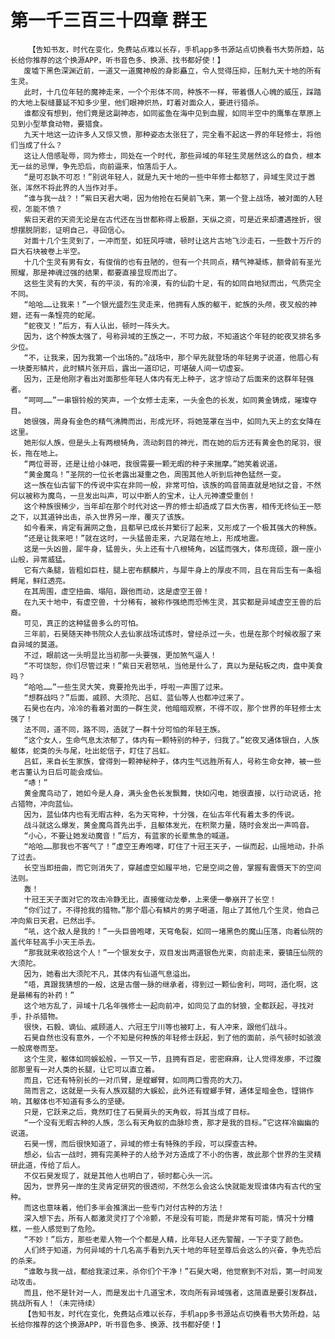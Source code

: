 # 第一千三百三十四章 群王
        【告知书友，时代在变化，免费站点难以长存，手机app多书源站点切换看书大势所趋，站长给你推荐的这个换源APP，听书音色多、换源、找书都好使！】
       废墟下黑色深渊近前，一道又一道魔神般的身影矗立，令人觉得压抑，压制九天十地的所有生灵。
       此时，十几位年轻的魔神走来，一个个形体不同，种族不一样，带着慑人心魄的威压，踩踏的大地上裂缝蔓延不知多少里，他们眼神炽热，盯着对面众人，要进行猎杀。
       谁都没有想到，他们竟是这副神态，如同鲨鱼在海中见到血腥，如同半空中的鹰隼在草原上见到小型草食动物，要猎食。
       九天十地这一边许多人又惊又愤，那种姿态太张狂了，完全看不起这一界的年轻修士，将他们当成了什么？
       这让人倍感耻辱，同为修士，同处在一个时代，那些异域的年轻生灵居然这么的自负，根本无一丝的忌惮，争先恐后，向前逼来，怕落后于人。
       “是可忍孰不可忍！”别说年轻人，就是九天十地的一些中年修士都怒了，异域生灵过于嚣张，浑然不将此界的人当作对手。
       “谁与我一战？！”紫日天君大喝，因为他抢在石昊前飞来，第一个登上战场，被对面的人轻视，怎能不愤？
       紫日天君的天资无论是在古代还在当世都称得上极巅，天纵之资，可是近来却遭遇挫折，很想摆脱阴影，证明自己，寻回信心。
       对面十几个生灵到了，一冲而至，如狂风呼啸，顿时让这片古地飞沙走石，一些数十万斤的巨大石块被卷上半空。
       十几个生灵有男有女，有俊俏的也有丑陋的，但有一个共同点，精气神凝练，额骨前有圣光照耀，那是神魂过强的结果，都要直接显现而出了。
       这些生灵有的大笑，有的平淡，有的冷漠，有的仙韵十足，有的如同自地狱而出，气质完全不同。
       “哈哈……让我来！”一个银光盛烈生灵走来，他拥有人族的躯干，蛇族的头颅，夜叉般的神翅，还有一条锃亮的蛇尾。
       “蛇夜叉！”后方，有人认出，顿时一阵头大。
       因为，这个种族太强了，号称异域的王族之一，不可力敌，不知道这个年轻的蛇夜叉排名多少位。
       “不，让我来，因为我第一个出场的。”战场中，那个早先就登场的年轻男子说道，他眉心有一块菱形鳞片，此时鳞片张开后，露出一道印记，可堪破人间一切虚妄。
       因为，正是他刚才看出对面那些年轻人体内有无上种子，这才惊动了后面来的这群年轻强者。
       “呵呵……”一串银铃般的笑声，一个女修士走来，一头金色的长发，如同黄金铸成，璀璨夺目。
       她很强，周身有金色的精气沸腾而出，形成光环，将她笼罩在当中，如同九天上的玄女降在这里。
       她形似人族，但是头上有两根犄角，流动刺目的神光，而在她的后方还有黄金色的尾羽，很长，拖在地上。
       “两位哥哥，还是让给小妹吧，我很需要一颗无暇的种子来揣摩。”她笑着说道。
       “黄金魔鸟！”圣院的一位长老露出凝重之色，周围其他人听到后神色猛然一变。
       这一族在仙古留下的传说中实在非同一般，非常可怕，该族的鸣音简直就是地狱之音，不然何以被称为魔鸟，一旦发出叫声，可以中断人的宝术，让人元神遭受重创！
       这个种族很稀少，当年却在那个时代对这一界的修士却造成了巨大伤害，相传无终仙王一怒之下，以其道钟出击，杀入世界另一岸，覆灭了该族。
       如今看来，肯定有漏网之鱼，且都早已成长并繁衍了起来，又形成了一个极其强大的种族。
       “还是让我来吧！”就在这时，一头猛兽走来，六足踏在地上，形成地震。
       这是一头凶兽，犀牛身，猛兽头，头上还有十八根犄角，凶猛而强大，体形庞硕，跟一座小山般，异常威猛。
       它有六条腿，皆粗如巨柱，腿上密布麒麟片，与犀牛身上的厚皮不同，且在背后生有一条祖鳄尾，鲜红透亮。
       在其周围，虚空扭曲、塌陷，跟他而动，这是虚空王兽！
       在九天十地中，有虚空兽，十分稀有，被称作强绝而恐怖生灵，其实都是异域虚空王兽的后裔。
       可见，真正的这种猛兽多么的可怕。
       三年前，石昊随天神书院众人去仙家战场试炼时，曾经杀过一头，也是在那个时候收服了来自异域的莫道。
       不过，眼前这一头明显比当初那一头要强，更加煞气逼人！
       “不可饶恕，你们尽管过来！”紫日天君怒吼，当他是什么了，真以为是砧板之肉，盘中美食吗？
       “哈哈……”一些生灵大笑，竟要抢先出手，呼啦一声围了过来。
       “想群战吗？”后面，戚顾、大须陀、吕虹、蓝仙等人也都冲过来了。
       石昊也在内，冷冷的看着对面的一群生灵，他暗暗观察，不得不叹，那个世界的年轻修士太强了！
       法不同，道不同，路不同，造就了一群十分可怕的年轻王族。
       “这个女人，生命气息太浓郁了，体内有一颗特别的种子，归我了。”蛇夜叉通体银白，人族躯体，蛇类的头与尾，吐出蛇信子，盯住了吕虹。
       吕虹，来自长生家族，曾得到一颗神秘种子，体内生气远胜所有人，号称生命女神，被一些老古董认为日后可能会成仙。
       “哧！”
       黄金魔鸟动了，她如今是人身，满头金色长发飘舞，快如闪电，她很直接，以行动说话，抢占猎物，冲向蓝仙。
       因为，蓝仙体内也有无暇古种，名为天穹种，十分强，在仙古年代有着太多的传说。
       战斗就这么爆发，黄金魔鸟首先出手，且躯体发光，在积聚力量，随时会发出一声鸣音。
       “小心，不要让她发动魔音！”后方，有蓝家的长辈焦急的喊道。
       “哈哈……那我也不客气了！”虚空王寿咆哮，盯住了十冠王天子，一纵而起，山摇地动，扑杀了过去。
       长空当即扭曲，而它则消失了，穿越虚空如履平地，它是空间之兽，掌握有震慑天下的空间法则。
       轰！
       十冠王天子面对它的攻击冷静无比，直接催动龙拳，上来便一拳崩开了长空！
       “你们过了，不得抢我的猎物。”那个眉心有鳞片的男子喝道，阻止了其他几个生灵，他自己冲向紫日天君，已然出手。
       “吼，这个敌人是我的！”一头巨兽咆哮，天穹龟裂，如同一堵黑色的魔山压落，向着仙院的盖代年轻高手小天王杀去。
       “那我就来收拾这个人！”一个银发女子，双目发出两道银色光束，向前走来，要镇压仙院的大须陀。
       因为，她看出大须陀不凡，其体内有仙道气息溢出。
       “唔，真跟我猜想的一般，这是古僧一脉的继承者，得到过一颗仙舍利，呵呵，造化啊，这是最稀有的补药！”
       这个地方乱了，异域十几名年强修士一起向前冲，如同见了血的豺狼，全都跃起，寻找对手，扑杀猎物。
       很快，石毅、谪仙、戚顾道人、六冠王宁川等也被盯上，有人冲来，跟他们战斗。
       石昊自然也没有意外，一个不知是何种族的年轻修士跃起，到了他的面前，杀气顿时如骇浪一般席卷而至。
       这个生灵，躯体如同蜈蚣般，一节又一节，且拥有百足，密密麻麻，让人觉得发瘆，不过腹部那里有一对人类的长腿，让它可以直立着。
       而且，它还有特别长的一对爪臂，是螳螂臂，如同两口雪亮的大刀。
       简而言之，这就是一头有人族双腿的大蜈蚣，此外还有螳螂手臂，通体呈暗金色，铿锵作响，其躯体也不知道有多么的坚硬。
       只是，它跃来之后，竟然盯住了石昊肩头的天角蚁，将其当成了目标。
       “一个没有无暇古种的人族，怎么有天角蚁的血脉珍贵，那才是我的目标。”它这样冷幽幽的说道。
       石昊一愣，而后很快知道了，异域的修士有特殊的手段，可以探查古种。
       想必，仙古一战时，拥有完美种子的人给予对方造成了不小的伤害，故此那个世界的生灵精研此道，传给了后人。
       不仅石昊发现了，就是其他人也明白了，顿时都心头一沉。
       因为，世界另一岸的生灵肯定研究的很透彻，不然怎么会这么快就能发现谁体内有古代的宝种。
       而这也意味着，他们多半会推演出一些专门对付古种的方法！
       深入想下去，所有人都激灵灵打了个冷颤，不是没有可能，而是非常有可能，情况十分糟糕，一些人感觉到了危险。
       “不妙！”后方，那些老辈人物一个个都是人精，比年轻人还先警醒，一下子变了颜色。
       人们终于知道，为何异域的十几名高手看到九天十地的年轻至尊后会这么的兴奋，争先恐后的杀来。
       “谁敢与我一战，都给我滚过来，杀你们个干净！”石昊大喝，他觉察到不对后，第一时间发动攻击。
       而且，他不是针对一人，而是发出十几道宝术，攻向所有异域强者，这简直是要引发群战，挑战所有人！（未完待续）
       【告知书友，时代在变化，免费站点难以长存，手机app多书源站点切换看书大势所趋，站长给你推荐的这个换源APP，听书音色多、换源、找书都好使！】